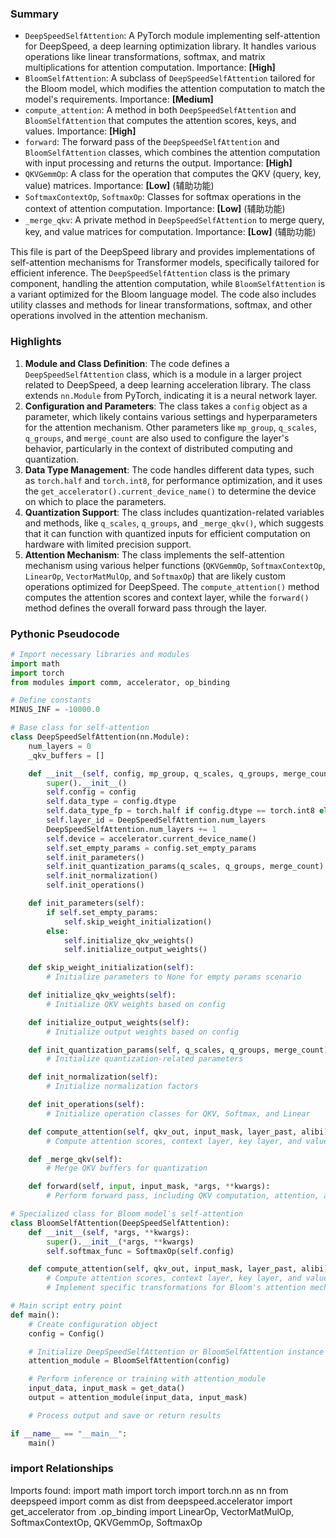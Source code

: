

### Summary



* `DeepSpeedSelfAttention`: A PyTorch module implementing self-attention for DeepSpeed, a deep learning optimization library. It handles various operations like linear transformations, softmax, and matrix multiplications for attention computation. Importance: **[High]**
* `BloomSelfAttention`: A subclass of `DeepSpeedSelfAttention` tailored for the Bloom model, which modifies the attention computation to match the model's requirements. Importance: **[Medium]**
* `compute_attention`: A method in both `DeepSpeedSelfAttention` and `BloomSelfAttention` that computes the attention scores, keys, and values. Importance: **[High]**
* `forward`: The forward pass of the `DeepSpeedSelfAttention` and `BloomSelfAttention` classes, which combines the attention computation with input processing and returns the output. Importance: **[High]**
* `QKVGemmOp`: A class for the operation that computes the QKV (query, key, value) matrices. Importance: **[Low]** (辅助功能)
* `SoftmaxContextOp`, `SoftmaxOp`: Classes for softmax operations in the context of attention computation. Importance: **[Low]** (辅助功能)
* `_merge_qkv`: A private method in `DeepSpeedSelfAttention` to merge query, key, and value matrices for computation. Importance: **[Low]** (辅助功能)

This file is part of the DeepSpeed library and provides implementations of self-attention mechanisms for Transformer models, specifically tailored for efficient inference. The `DeepSpeedSelfAttention` class is the primary component, handling the attention computation, while `BloomSelfAttention` is a variant optimized for the Bloom language model. The code also includes utility classes and methods for linear transformations, softmax, and other operations involved in the attention mechanism.

### Highlights



1. **Module and Class Definition**: The code defines a `DeepSpeedSelfAttention` class, which is a module in a larger project related to DeepSpeed, a deep learning acceleration library. The class extends `nn.Module` from PyTorch, indicating it is a neural network layer.
2. **Configuration and Parameters**: The class takes a `config` object as a parameter, which likely contains various settings and hyperparameters for the attention mechanism. Other parameters like `mp_group`, `q_scales`, `q_groups`, and `merge_count` are also used to configure the layer's behavior, particularly in the context of distributed computing and quantization.
3. **Data Type Management**: The code handles different data types, such as `torch.half` and `torch.int8`, for performance optimization, and it uses the `get_accelerator().current_device_name()` to determine the device on which to place the parameters.
4. **Quantization Support**: The class includes quantization-related variables and methods, like `q_scales`, `q_groups`, and `_merge_qkv()`, which suggests that it can function with quantized inputs for efficient computation on hardware with limited precision support.
5. **Attention Mechanism**: The class implements the self-attention mechanism using various helper functions (`QKVGemmOp`, `SoftmaxContextOp`, `LinearOp`, `VectorMatMulOp`, and `SoftmaxOp`) that are likely custom operations optimized for DeepSpeed. The `compute_attention()` method computes the attention scores and context layer, while the `forward()` method defines the overall forward pass through the layer.

### Pythonic Pseudocode

```python
# Import necessary libraries and modules
import math
import torch
from modules import comm, accelerator, op_binding

# Define constants
MINUS_INF = -10000.0

# Base class for self-attention
class DeepSpeedSelfAttention(nn.Module):
    num_layers = 0
    _qkv_buffers = []

    def __init__(self, config, mp_group, q_scales, q_groups, merge_count):
        super().__init__()
        self.config = config
        self.data_type = config.dtype
        self.data_type_fp = torch.half if config.dtype == torch.int8 else config.dtype
        self.layer_id = DeepSpeedSelfAttention.num_layers
        DeepSpeedSelfAttention.num_layers += 1
        self.device = accelerator.current_device_name()
        self.set_empty_params = config.set_empty_params
        self.init_parameters()
        self.init_quantization_params(q_scales, q_groups, merge_count)
        self.init_normalization()
        self.init_operations()

    def init_parameters(self):
        if self.set_empty_params:
            self.skip_weight_initialization()
        else:
            self.initialize_qkv_weights()
            self.initialize_output_weights()

    def skip_weight_initialization(self):
        # Initialize parameters to None for empty params scenario

    def initialize_qkv_weights(self):
        # Initialize QKV weights based on config

    def initialize_output_weights(self):
        # Initialize output weights based on config

    def init_quantization_params(self, q_scales, q_groups, merge_count):
        # Initialize quantization-related parameters

    def init_normalization(self):
        # Initialize normalization factors

    def init_operations(self):
        # Initialize operation classes for QKV, Softmax, and Linear

    def compute_attention(self, qkv_out, input_mask, layer_past, alibi):
        # Compute attention scores, context layer, key layer, and value layer

    def _merge_qkv(self):
        # Merge QKV buffers for quantization

    def forward(self, input, input_mask, *args, **kwargs):
        # Perform forward pass, including QKV computation, attention, and output

# Specialized class for Bloom model's self-attention
class BloomSelfAttention(DeepSpeedSelfAttention):
    def __init__(self, *args, **kwargs):
        super().__init__(*args, **kwargs)
        self.softmax_func = SoftmaxOp(self.config)

    def compute_attention(self, qkv_out, input_mask, layer_past, alibi):
        # Compute attention scores, context layer, key layer, and value layer for Bloom model
        # Implement specific transformations for Bloom's attention mechanism

# Main script entry point
def main():
    # Create configuration object
    config = Config()

    # Initialize DeepSpeedSelfAttention or BloomSelfAttention instance
    attention_module = BloomSelfAttention(config)

    # Perform inference or training with attention_module
    input_data, input_mask = get_data()
    output = attention_module(input_data, input_mask)

    # Process output and save or return results

if __name__ == "__main__":
    main()
```


### import Relationships

Imports found:
import math
import torch
import torch.nn as nn
from deepspeed import comm as dist
from deepspeed.accelerator import get_accelerator
from .op_binding import LinearOp, VectorMatMulOp, SoftmaxContextOp, QKVGemmOp, SoftmaxOp
